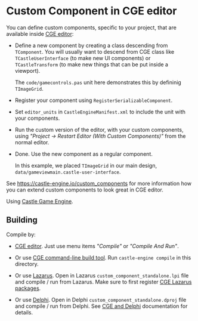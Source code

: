 # Custom Component in CGE editor

You can define custom components, specific to your project, that are available inside [CGE editor](https://castle-engine.io/manual_editor.php):

- Define a new component by creating a class descending from `TComponent`. You will usually want to descend from CGE class like `TCastleUserInterface` (to make new UI components) or `TCastleTransform` (to make new things that can be put inside a viewport).

    The `code/gamecontrols.pas` unit here demonstrates this by defininig `TImageGrid`.

- Register your component using `RegisterSerializableComponent`.

- Set `editor_units` in `CastleEngineManifest.xml` to include the unit with your components.

- Run the custom version of the editor, with your custom components, using _"Project -> Restart Editor (With Custom Components)"_ from the normal editor.

- Done. Use the new component as a regular component.

    In this example, we placed `TImageGrid` in our main design, `data/gameviewmain.castle-user-interface`.

See https://castle-engine.io/custom_components for more information how you can extend custom components to look great in CGE editor.

Using [Castle Game Engine](https://castle-engine.io/).

## Building

Compile by:

- [CGE editor](https://castle-engine.io/editor). Just use menu items _"Compile"_ or _"Compile And Run"_.

- Or use [CGE command-line build tool](https://castle-engine.io/build_tool). Run `castle-engine compile` in this directory.

- Or use [Lazarus](https://www.lazarus-ide.org/). Open in Lazarus `custom_component_standalone.lpi` file and compile / run from Lazarus. Make sure to first register [CGE Lazarus packages](https://castle-engine.io/lazarus).

- Or use [Delphi](https://www.embarcadero.com/products/Delphi). Open in Delphi `custom_component_standalone.dproj` file and compile / run from Delphi. See [CGE and Delphi](https://castle-engine.io/delphi) documentation for details.
